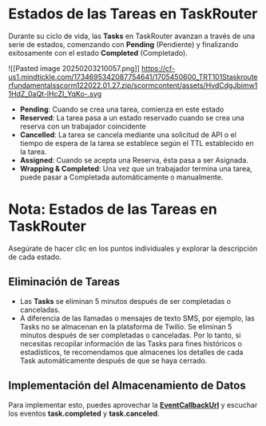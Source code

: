 # Estados de las Tareas en TaskRouter

Durante su ciclo de vida, las **Tasks** en TaskRouter avanzan a través de una serie de estados, comenzando con **Pending** (Pendiente) y finalizando exitosamente con el estado **Completed** (Completado).

![[Pasted image 20250203210057.png]]
https://cf-us1.mindtickle.com/1734695342087754641/1705450600_TRT101Staskrouterfundamentalsscorm122022.01.27.zip/scormcontent/assets/HvdCdgJbimw11HdZ_0aQt-lHcZI_YqKo-.svg

 - **Pending**: Cuando se crea una tarea, comienza en este estado
 - **Reserved**: La tarea pasa a un estado reservado cuando se crea una reserva con un trabajador coincidente
 - **Cancelled**: La tarea se cancela mediante una solicitud de API o el tiempo de espera de la tarea se establece según el TTL establecido en la tarea.
 - **Assigned**: Cuando se acepta una Reserva, ésta pasa a ser Asignada.
 - **Wrapping & Completed**: Una vez que un trabajador termina una tarea, puede pasar a Completada automáticamente o manualmente.
# Nota: Estados de las Tareas en TaskRouter

Asegúrate de hacer clic en los puntos individuales y explorar la descripción de cada estado.

## Eliminación de Tareas

- Las **Tasks** se eliminan 5 minutos después de ser completadas o canceladas.
- A diferencia de las llamadas o mensajes de texto SMS, por ejemplo, las Tasks no se almacenan en la plataforma de Twilio. Se eliminan 5 minutos después de ser completadas o canceladas. Por lo tanto, si necesitas recopilar información de las Tasks para fines históricos o estadísticos, te recomendamos que almacenes los detalles de cada Task automáticamente después de que se haya cerrado.

## Implementación del Almacenamiento de Datos

Para implementar esto, puedes aprovechar la [**EventCallbackUrl**](https://www.twilio.com/docs/taskrouter/api/event#event-callbacks) y escuchar los eventos **task.completed** y **task.canceled**.